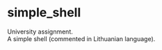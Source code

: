 simple_shell
============

University assignment.  
A simple shell (commented in Lithuanian language).
